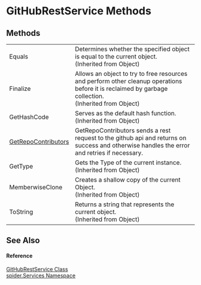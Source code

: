 # GitHubRestService Methods




## Methods
<table>
<tr>
<td>Equals</td>
<td>Determines whether the specified object is equal to the current object.<br />(Inherited from Object)</td></tr>
<tr>
<td>Finalize</td>
<td>Allows an object to try to free resources and perform other cleanup operations before it is reclaimed by garbage collection.<br />(Inherited from Object)</td></tr>
<tr>
<td>GetHashCode</td>
<td>Serves as the default hash function.<br />(Inherited from Object)</td></tr>
<tr>
<td><a href="f9d31828-3b76-183c-1279-515ccc8b5980">GetRepoContributors</a></td>
<td>GetRepoContributors sends a rest request to the github api and returns on success and otherwise handles the error and retries if necessary.</td></tr>
<tr>
<td>GetType</td>
<td>Gets the Type of the current instance.<br />(Inherited from Object)</td></tr>
<tr>
<td>MemberwiseClone</td>
<td>Creates a shallow copy of the current Object.<br />(Inherited from Object)</td></tr>
<tr>
<td>ToString</td>
<td>Returns a string that represents the current object.<br />(Inherited from Object)</td></tr>
</table>

## See Also


#### Reference
<a href="d6b6c4d4-91ca-d8b5-d559-88dcc091dae9">GitHubRestService Class</a>  
<a href="c6df77e0-28de-d4ed-9b46-1241a40828db">spider.Services Namespace</a>  
